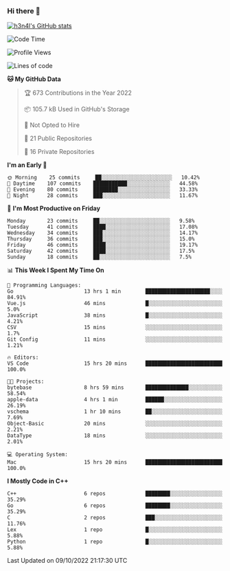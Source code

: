 ### Hi there 👋

[![h3n4l's GitHub stats](https://github-readme-stats.vercel.app/api?username=h3n4l&count_private=true&show_icons=true&theme=radical)](https://github.com/h3n4l/github-readme-stats)

<!--START_SECTION:waka-->
![Code Time](http://img.shields.io/badge/Code%20Time-731%20hrs%2056%20mins-blue)

![Profile Views](http://img.shields.io/badge/Profile%20Views-2-blue)

![Lines of code](https://img.shields.io/badge/From%20Hello%20World%20I%27ve%20Written-44%20Thousand%20lines%20of%20code-blue)

**🐱 My GitHub Data** 

> 🏆 673 Contributions in the Year 2022
 > 
> 📦 105.7 kB Used in GitHub's Storage 
 > 
> 🚫 Not Opted to Hire
 > 
> 📜 21 Public Repositories 
 > 
> 🔑 16 Private Repositories  
 > 
**I'm an Early 🐤** 

```text
🌞 Morning    25 commits     ██░░░░░░░░░░░░░░░░░░░░░░░   10.42% 
🌆 Daytime    107 commits    ███████████░░░░░░░░░░░░░░   44.58% 
🌃 Evening    80 commits     ████████░░░░░░░░░░░░░░░░░   33.33% 
🌙 Night      28 commits     ███░░░░░░░░░░░░░░░░░░░░░░   11.67%

```
📅 **I'm Most Productive on Friday** 

```text
Monday       23 commits     ██░░░░░░░░░░░░░░░░░░░░░░░   9.58% 
Tuesday      41 commits     ████░░░░░░░░░░░░░░░░░░░░░   17.08% 
Wednesday    34 commits     ███░░░░░░░░░░░░░░░░░░░░░░   14.17% 
Thursday     36 commits     ███░░░░░░░░░░░░░░░░░░░░░░   15.0% 
Friday       46 commits     ████░░░░░░░░░░░░░░░░░░░░░   19.17% 
Saturday     42 commits     ████░░░░░░░░░░░░░░░░░░░░░   17.5% 
Sunday       18 commits     ██░░░░░░░░░░░░░░░░░░░░░░░   7.5%

```


📊 **This Week I Spent My Time On** 

```text
💬 Programming Languages: 
Go                       13 hrs 1 min        █████████████████████░░░░   84.91% 
Vue.js                   46 mins             █░░░░░░░░░░░░░░░░░░░░░░░░   5.0% 
JavaScript               38 mins             █░░░░░░░░░░░░░░░░░░░░░░░░   4.21% 
CSV                      15 mins             ░░░░░░░░░░░░░░░░░░░░░░░░░   1.7% 
Git Config               11 mins             ░░░░░░░░░░░░░░░░░░░░░░░░░   1.21%

🔥 Editors: 
VS Code                  15 hrs 20 mins      █████████████████████████   100.0%

🐱‍💻 Projects: 
bytebase                 8 hrs 59 mins       ██████████████░░░░░░░░░░░   58.54% 
apple-data               4 hrs 1 min         ██████░░░░░░░░░░░░░░░░░░░   26.19% 
vschema                  1 hr 10 mins        ██░░░░░░░░░░░░░░░░░░░░░░░   7.69% 
Object-Basic             20 mins             ░░░░░░░░░░░░░░░░░░░░░░░░░   2.21% 
DataType                 18 mins             ░░░░░░░░░░░░░░░░░░░░░░░░░   2.01%

💻 Operating System: 
Mac                      15 hrs 20 mins      █████████████████████████   100.0%

```

**I Mostly Code in C++** 

```text
C++                      6 repos             ████████░░░░░░░░░░░░░░░░░   35.29% 
Go                       6 repos             ████████░░░░░░░░░░░░░░░░░   35.29% 
C                        2 repos             ███░░░░░░░░░░░░░░░░░░░░░░   11.76% 
Lex                      1 repo              █░░░░░░░░░░░░░░░░░░░░░░░░   5.88% 
Python                   1 repo              █░░░░░░░░░░░░░░░░░░░░░░░░   5.88%

```



 Last Updated on 09/10/2022 21:17:30 UTC
<!--END_SECTION:waka-->

